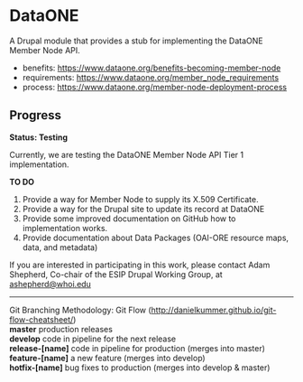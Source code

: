 # DataONE
A Drupal module that provides a stub for implementing the DataONE Member Node API.

- benefits: https://www.dataone.org/benefits-becoming-member-node  
- requirements: https://www.dataone.org/member_node_requirements  
- process: https://www.dataone.org/member-node-deployment-process   

## Progress

**Status: Testing**

Currently, we are testing the DataONE Member Node API Tier 1 implementation.

**TO DO**

1.  Provide a way for Member Node to supply its X.509 Certificate.
2.  Provide a way for the Drupal site to update its record at DataONE
3.  Provide some improved documentation on GitHub how to implementation works.
4.  Provide documentation about Data Packages (OAI-ORE resource maps, data, and metadata)

If you are interested in participating in this work, please contact Adam Shepherd, Co-chair of the ESIP Drupal Working Group, at ashepherd@whoi.edu

---

Git Branching Methodology: Git Flow (http://danielkummer.github.io/git-flow-cheatsheet/)  
**master**           production releases  
**develop**          code in pipeline for the next release  
**release-[name]**   code in pipeline for production (merges into master)  
**feature-[name]**   a new feature (merges into develop)  
**hotfix-[name]**    bug fixes to production (merges into develop & master)  

